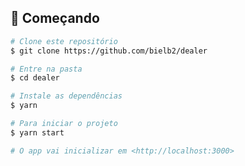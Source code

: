 ## :checkered_flag: Começando ##

```bash
# Clone este repositório
$ git clone https://github.com/bielb2/dealer

# Entre na pasta
$ cd dealer

# Instale as dependências
$ yarn

# Para iniciar o projeto
$ yarn start

# O app vai inicializar em <http://localhost:3000>
```
